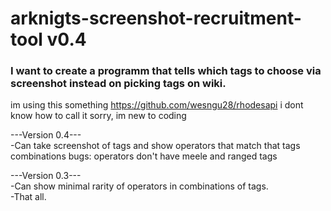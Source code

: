 # arknigts-screenshot-recruitment-tool v0.4
### I want to create a programm that tells which tags to choose via screenshot instead on picking tags on wiki.
im using this something https://github.com/wesngu28/rhodesapi i dont know how to call it sorry, im new to coding

---Version 0.4---   
-Can take screenshot of tags and show operators that match that tags combinations
bugs:
operators don't have meele and ranged tags

  
---Version 0.3---  
-Can show minimal rarity of operators in combinations of tags.  
-That all.  
 
